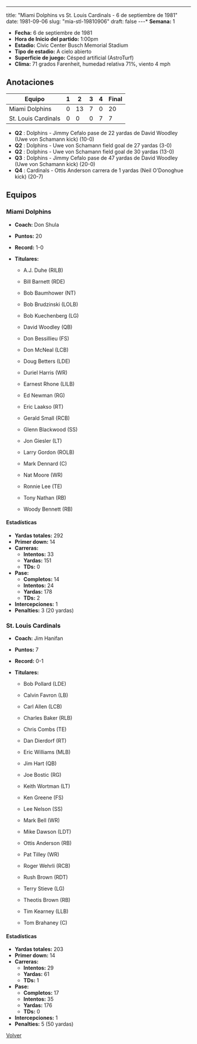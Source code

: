 ---
title: "Miami Dolphins vs St. Louis Cardinals - 6 de septiembre de 1981"
date: 1981-09-06
slug: "mia-stl-19810906"
draft: false
---* **Semana:** 1
* **Fecha:** 6 de septiembre de 1981
* **Hora de Inicio del partido:** 1:00pm
* **Estadio:** Civic Center Busch Memorial Stadium
* **Tipo de estadio:** A cielo abierto
* **Superficie de juego:** Césped artificial (AstroTurf)
* **Clima:** 71 grados Farenheit, humedad relativa 71%, viento 4 mph




## Anotaciones
| Equipo | 1 | 2 | 3 | 4 | Final |
|--------|---|---|---|---|-------|
| Miami Dolphins  | 0 | 13 | 7 | 0  | 20 |
| St. Louis Cardinals  | 0 | 0 | 0 | 7  | 7 |
* **Q2** : Dolphins - Jimmy Cefalo pase de 22 yardas de David Woodley (Uwe von Schamann kick) (10-0)
* **Q2** : Dolphins - Uwe von Schamann field goal de 27 yardas (3-0)
* **Q2** : Dolphins - Uwe von Schamann field goal de 30 yardas (13-0)
* **Q3** : Dolphins - Jimmy Cefalo pase de 47 yardas de David Woodley (Uwe von Schamann kick) (20-0)
* **Q4** : Cardinals - Ottis Anderson carrera de 1 yardas (Neil O'Donoghue kick) (20-7)


## Equipos


### Miami Dolphins
* **Coach:** Don Shula
* **Puntos:** 20
* **Record:** 1-0
* **Titulares:** 

  * A.J. Duhe (RILB) 

  * Bill Barnett (RDE) 

  * Bob Baumhower (NT) 

  * Bob Brudzinski (LOLB) 

  * Bob Kuechenberg (LG) 

  * David Woodley (QB) 

  * Don Bessillieu (FS) 

  * Don McNeal (LCB) 

  * Doug Betters (LDE) 

  * Duriel Harris (WR) 

  * Earnest Rhone (LILB) 

  * Ed Newman (RG) 

  * Eric Laakso (RT) 

  * Gerald Small (RCB) 

  * Glenn Blackwood (SS) 

  * Jon Giesler (LT) 

  * Larry Gordon (ROLB) 

  * Mark Dennard (C) 

  * Nat Moore (WR) 

  * Ronnie Lee (TE) 

  * Tony Nathan (RB) 

  * Woody Bennett (RB) 

#### Estadísticas
* **Yardas totales:** 292
* **Primer down:** 14
* **Carreras:**
  * **Intentos:** 33
  * **Yardas:** 151
  * **TDs:** 0
* **Pase:**
  * **Completos:** 14
  * **Intentos:** 24
  * **Yardas:** 178
  * **TDs:** 2
* **Intercepciones:** 1
* **Penalties:** 3 (20 yardas)

### St. Louis Cardinals
* **Coach:** Jim Hanifan
* **Puntos:** 7
* **Record:** 0-1
* **Titulares:** 

  * Bob Pollard (LDE) 

  * Calvin Favron (LB) 

  * Carl Allen (LCB) 

  * Charles Baker (RLB) 

  * Chris Combs (TE) 

  * Dan Dierdorf (RT) 

  * Eric Williams (MLB) 

  * Jim Hart (QB) 

  * Joe Bostic (RG) 

  * Keith Wortman (LT) 

  * Ken Greene (FS) 

  * Lee Nelson (SS) 

  * Mark Bell (WR) 

  * Mike Dawson (LDT) 

  * Ottis Anderson (RB) 

  * Pat Tilley (WR) 

  * Roger Wehrli (RCB) 

  * Rush Brown (RDT) 

  * Terry Stieve (LG) 

  * Theotis Brown (RB) 

  * Tim Kearney (LLB) 

  * Tom Brahaney (C) 

#### Estadísticas
* **Yardas totales:** 203
* **Primer down:** 14
* **Carreras:**
  * **Intentos:** 29
  * **Yardas:** 61
  * **TDs:** 1
* **Pase:**
  * **Completos:** 17
  * **Intentos:** 35
  * **Yardas:** 176
  * **TDs:** 0
* **Intercepciones:** 1
* **Penalties:** 5 (50 yardas)


[Volver](/historia/1981)
